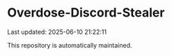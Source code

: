 # Overdose-Discord-Stealer

Last updated: 2025-06-10 21:22:11

This repository is automatically maintained.
